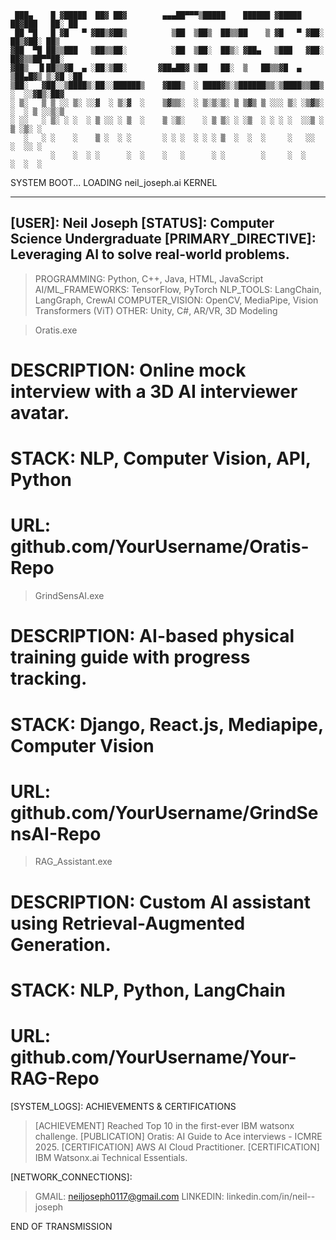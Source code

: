 ```
 ███▄    █ ▓█████  ██▓ ██▓        ▄▄▄██▀▀▀▒█████    ██████ ▓█████  ██▓███   ██░ ██ 
 ██ ▀█   █ ▓█   ▀ ▓██▒▓██▒          ▒██  ▒██▒  ██▒▒██    ▒ ▓█   ▀ ▓██░  ██▒▓██░ ██▒
▓██  ▀█ ██▒▒███   ▒██▒▒██░          ░██  ▒██░  ██▒░ ▓██▄   ▒███   ▓██░ ██▓▒▒██▀▀██░
▓██▒  ▐▌██▒▒▓█  ▄ ░██░▒██░       ▓██▄██▓ ▒██   ██░  ▒   ██▒▒▓█  ▄ ▒██▄█▓▒ ▒░▓█ ░██ 
▒██░   ▓██░░▒████▒░██░░██████▒    ▓███▒  ░ ████▓▒░▒██████▒▒░▒████▒▒██▒ ░  ░░▓█▒░██▓
░ ▒░   ▒ ▒ ░░ ▒░ ░░▓  ░ ▒░▓  ░    ▒▓▒▒░  ░ ▒░▒░▒░ ▒ ▒▓▒ ▒ ░░░ ▒░ ░▒▓▒░ ░  ░ ▒ ░░▒░▒
░ ░░   ░ ▒░ ░ ░  ░ ▒ ░░ ░ ▒  ░    ▒ ░▒░    ░ ▒ ▒░ ░ ░▒  ░ ░ ░ ░  ░░▒ ░      ▒ ░▒░ ░
   ░   ░ ░    ░    ▒ ░  ░ ░       ░ ░ ░  ░ ░ ░ ▒  ░  ░  ░     ░   ░░        ░  ░░ ░
         ░    ░  ░ ░      ░  ░    ░   ░      ░ ░        ░     ░  ░          ░  ░  ░
```                                                                             

SYSTEM BOOT...
LOADING neil_joseph.ai KERNEL

-----------------------------------------------------------------
[USER]: Neil Joseph
[STATUS]: Computer Science Undergraduate
[PRIMARY_DIRECTIVE]: Leveraging AI to solve real-world problems.
-----------------------------------------------------------------

[LOADED_MODULES]: SKILLS

> PROGRAMMING: Python, C++, Java, HTML, JavaScript
> AI/ML_FRAMEWORKS: TensorFlow, PyTorch
> NLP_TOOLS: LangChain, LangGraph, CrewAI
> COMPUTER_VISION: OpenCV, MediaPipe, Vision Transformers (ViT)
> OTHER: Unity, C#, AR/VR, 3D Modeling

[EXECUTED_PROGRAMS]: PROJECTS

> Oratis.exe
# DESCRIPTION: Online mock interview with a 3D AI interviewer avatar.
# STACK: NLP, Computer Vision, API, Python
# URL: github.com/YourUsername/Oratis-Repo

> GrindSensAI.exe
# DESCRIPTION: AI-based physical training guide with progress tracking.
# STACK: Django, React.js, Mediapipe, Computer Vision
# URL: github.com/YourUsername/GrindSensAI-Repo

> RAG_Assistant.exe
# DESCRIPTION: Custom AI assistant using Retrieval-Augmented Generation.
# STACK: NLP, Python, LangChain
# URL: github.com/YourUsername/Your-RAG-Repo

[SYSTEM_LOGS]: ACHIEVEMENTS & CERTIFICATIONS

> [ACHIEVEMENT] Reached Top 10 in the first-ever IBM watsonx challenge.
> [PUBLICATION] Oratis: AI Guide to Ace interviews - ICMRE 2025.
> [CERTIFICATION] AWS AI Cloud Practitioner.
> [CERTIFICATION] IBM Watsonx.ai Technical Essentials.

[NETWORK_CONNECTIONS]:

> GMAIL: neiljoseph0117@gmail.com
> LINKEDIN: linkedin.com/in/neil--joseph

END OF TRANSMISSION

